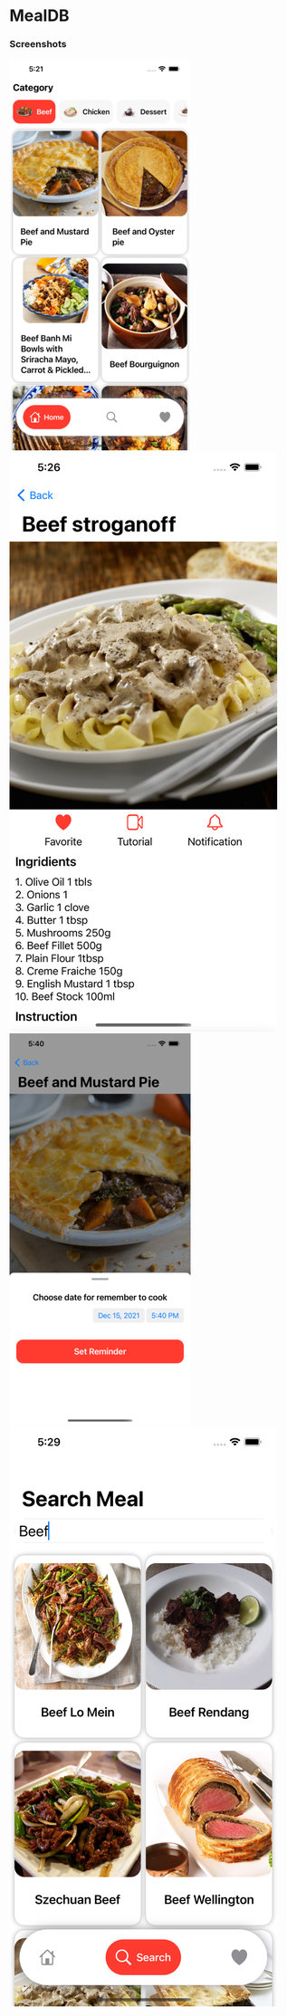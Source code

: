 # MealDB

### Screenshots

![Main](Screenshots/home.png)
![Main](ScreenShots/detail.png)
![Main](ScreenShots/reminder.png)
![Main](ScreenShots/search.png)
